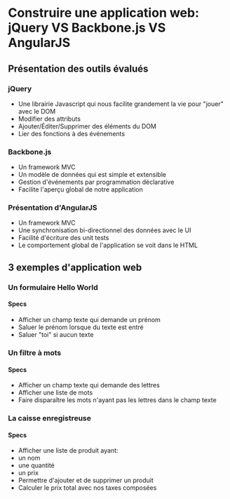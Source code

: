 Construire une application web: jQuery VS Backbone.js VS AngularJS
========================================================================

Présentation des outils évalués
-------------------------------

### jQuery 

* Une librairie Javascript qui nous facilite grandement la vie pour "jouer" avec le DOM
 * Modifier des attributs
 * Ajouter/Éditer/Supprimer des éléments du DOM
 * Lier des fonctions à des événements

### Backbone.js

* Un framework MVC
* Un modèle de données qui est simple et extensible
* Gestion d'événements par programmation déclarative
 * Facilite l'aperçu global de notre application

### Présentation d'AngularJS

* Un framework MVC
* Une synchronisation bi-directionnel des données avec le UI
* Facilité d'écriture des unit tests
* Le comportement global de l'application se voit dans le HTML

3 exemples d'application web
----------------------------

### Un formulaire Hello World

#### Specs

* Afficher un champ texte qui demande un prénom
* Saluer le prénom lorsque du texte est entré
* Saluer "toi" si aucun texte

### Un filtre à mots

#### Specs

* Afficher un champ texte qui demande des lettres
* Afficher une liste de mots
* Faire disparaître les mots n'ayant pas les lettres dans le champ texte

### La caisse enregistreuse

#### Specs

* Afficher une liste de produit ayant:
 * un nom
 * une quantité
 * un prix
* Permettre d'ajouter et de supprimer un produit
* Calculer le prix total avec nos taxes composées

